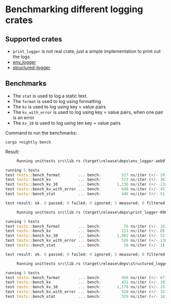 # Benchmarking different logging crates

## Supported crates

- `print_logger` is not real crate, just a simple implementation to print out the logs
- [env_logger](https://lib.rs/crates/env_logger)
- [structured-logger](https://lib.rs/crates/structured-logger)

## Benchmarks

- The `stat` is used to log a static text.
- The `format` is used to log using formatting
- The `kv` is used to log using key = value pairs
- The `kv_with_error` is used to log using key = value pairs, when one pair is an error
- The `kv_10` is used to log using ten key = value pairs

Command to run the benchmarks:

```shell
cargo +nightly bench
```

Result:

```rust
     Running unittests src\lib.rs (target\release\deps\env_logger-aeb97c73992fea56.exe)

running 5 tests
test tests::bench_format        ... bench:         527 ns/iter (+/- 29)
test tests::bench_kv            ... bench:         573 ns/iter (+/- 36)
test tests::bench_kv_10         ... bench:       1,136 ns/iter (+/- 134)
test tests::bench_kv_with_error ... bench:         648 ns/iter (+/- 45)
test tests::bench_stat          ... bench:         446 ns/iter (+/- 51)

test result: ok. 0 passed; 0 failed; 0 ignored; 5 measured; 0 filtered out; finished in 6.24s

     Running unittests src\lib.rs (target\release\deps\print_logger-8964df2620bf5d6a.exe)

running 5 tests
test tests::bench_format        ... bench:          76 ns/iter (+/- 14)
test tests::bench_kv            ... bench:         211 ns/iter (+/- 8)
test tests::bench_kv_10         ... bench:       1,981 ns/iter (+/- 52)
test tests::bench_kv_with_error ... bench:         526 ns/iter (+/- 138)
test tests::bench_stat          ... bench:          20 ns/iter (+/- 1)

test result: ok. 0 passed; 0 failed; 0 ignored; 5 measured; 0 filtered out; finished in 4.36s

     Running unittests src\lib.rs (target\release\deps\structured_logger-c3d78b8b6e1514d3.exe)

running 5 tests
test tests::bench_format        ... bench:         456 ns/iter (+/- 67)
test tests::bench_kv            ... bench:         431 ns/iter (+/- 10)
test tests::bench_kv_10         ... bench:       1,170 ns/iter (+/- 253)
test tests::bench_kv_with_error ... bench:         528 ns/iter (+/- 323)
test tests::bench_stat          ... bench:         329 ns/iter (+/- 18)
```
